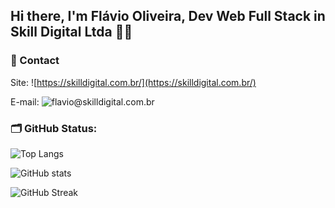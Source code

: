 ## Hi there, I'm Flávio Oliveira, Dev Web Full Stack in Skill Digital Ltda 👋🏿

### 📣 Contact

Site: ![https://skilldigital.com.br/](https://skilldigital.com.br/)

E-mail: ![flavio@skilldigital.com.br](mailto:flavio@skilldigital.com.br)

### 🗂 GitHub Status:

![Top Langs](https://github-readme-stats.vercel.app/api/top-langs/?username=flavio-skilldigital&theme=yeblu&layout=donut-vertical&langs_count=8)

![GitHub stats](https://github-readme-stats.vercel.app/api?username=flavio-skilldigital&show_icons=true&theme=yeblu)

![GitHub Streak](https://github-readme-streak-stats.herokuapp.com?user=flavio-skilldigital&theme=yeblu&hide_border=true&mode=weekly)
